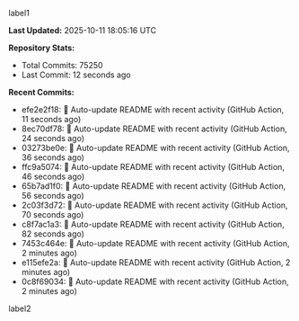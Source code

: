 
label1 
<!-- ACTIVITY_START -->
**Last Updated:** 2025-10-11 18:05:16 UTC

**Repository Stats:**
- Total Commits: 75250
- Last Commit: 12 seconds ago

**Recent Commits:**
- efe2e2f18: 🤖 Auto-update README with recent activity (GitHub Action, 11 seconds ago)
- 8ec70df78: 🤖 Auto-update README with recent activity (GitHub Action, 24 seconds ago)
- 03273be0e: 🤖 Auto-update README with recent activity (GitHub Action, 36 seconds ago)
- ffc9a5074: 🤖 Auto-update README with recent activity (GitHub Action, 46 seconds ago)
- 65b7ad1f0: 🤖 Auto-update README with recent activity (GitHub Action, 56 seconds ago)
- 2c03f3d72: 🤖 Auto-update README with recent activity (GitHub Action, 70 seconds ago)
- c8f7ac1a3: 🤖 Auto-update README with recent activity (GitHub Action, 82 seconds ago)
- 7453c464e: 🤖 Auto-update README with recent activity (GitHub Action, 2 minutes ago)
- e115efe2a: 🤖 Auto-update README with recent activity (GitHub Action, 2 minutes ago)
- 0c8f69034: 🤖 Auto-update README with recent activity (GitHub Action, 2 minutes ago)
<!-- ACTIVITY_END -->

label2
